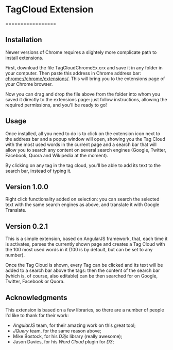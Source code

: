 # TagCloud Extension
=================

## Installation

Newer versions of Chrome requires a slightely more complicate path to install extensions.

First, download the file TagCloudChromeEx.crx and save it in any folder in your computer. Then paste this address in Chrome address bar:
[chrome://chrome/extensions/](chrome://chrome/extensions/). This will bring you to the extensions page of your Chrome browser.

Now you can drag and drop the file above from the folder into whom you saved it directly to the extensions page: just follow instructions, allowing the required permissions, and you'll be ready to go!

## Usage

Once installed, all you need to do is to click on the extension icon next to the address bar and a popup window will open,
showing you the Tag Cloud with the most used words in the current page and a search bar that will allow you to search any
content on several search engines (Google, Twitter, Facebook, Quora and Wikipedia at the moment).

By clicking on any tag in the tag cloud, you'll be able to add its text to the search bar, instead of typing it.

## Version 1.0.0

Right click functionality added on selection: you can search the selected text with the same search engines as above, 
and translate it with Google Translate.


## Version 0.2.1

This is a simple extension, based on AngularJS framework, that, each time it is activates, 
parses the currently shown page and creates a Tag Cloud with the 100 most used words in it (100 is by default, but can be set to any number).

Once the Tag Cloud is shown, every Tag can be clicked and its text will be added to a search bar above the tags: 
then the content of the search bar (which is, of course, also editable) can be then searched for on Google, Twitter, Facebook or Quora.

## Acknowledgments
This extension is based on a few libraries, so there are a number of people I'd like to thank for their work:

* *AngularJS* team, for their amazing work on this great tool;
* *JQuery* team, for the same reason above;
* Mike Bostock, for his *D3js* library (really awesome);
* Jason Davies, for his *Word Cloud* plugin for _D3_;